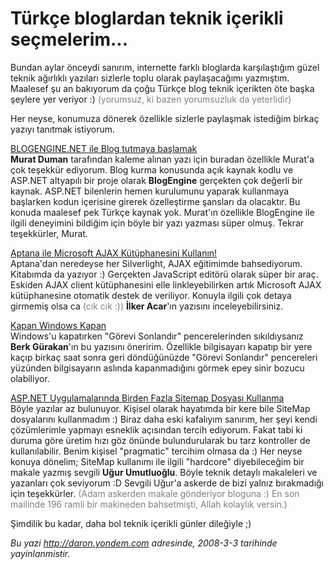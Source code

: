 # Türkçe bloglardan teknik içerikli seçmelerim...
Bundan aylar önceydi sanırım, internette farklı bloglarda karşılaştığım
güzel teknik ağırlıklı yazıları sizlerle toplu olarak paylaşacağımı
yazmıştım. Maalesef şu an bakıyorum da çoğu Türkçe blog teknik içerikten
öte başka şeylere yer veriyor :) <span style="color: #808080">(yorumsuz,
ki bazen yorumsuzluk da yeterlidir)</span>

Her neyse, konumuza dönerek özellikle sizlerle paylaşmak istediğim
birkaç yazıyı tanıtmak istiyorum.

[BLOGENGINE.NET ile Blog tutmaya
başlamak](http://www.muratduman.net/page/BLOGENGINENET-ile-Blog-tutmaya-baslamak.aspx)\
 **Murat Duman** tarafından kaleme alınan yazı için buradan özellikle
Murat'a çok teşekkür ediyorum. Blog kurma konusunda açık kaynak kodlu ve
ASP.NET altyapılı bir proje olarak **BlogEngine** gerçekten çok değerli
bir kaynak. ASP.NET bilenlerin hemen kurulumunu yaparak kullanmaya
başlarken kodun içerisine girerek özelleştirme şansları da olacaktır. Bu
konuda maalesef pek Türkçe kaynak yok. Murat'ın özellikle BlogEngine ile
ilgili deneyimini bildiğim için böyle bir yazı yazması süper olmuş.
Tekrar teşekkürler, Murat.

[Aptana ile Microsoft AJAX Kütüphanesini
Kullanın!](http://ilkeracar.com/post/Aptana-ile-Microsoft-AJAX-Kuuml3btuuml3bphanesini-Kullanc4b1n!.aspx)\
 Aptana'dan neredeyse her Silverlight, AJAX eğitimimde bahsediyorum.
Kitabımda da yazıyor :) Gerçekten JavaScript editörü olarak süper bir
araç. Eskiden AJAX client kütüphanesini elle linkleyebilirken artık
Microsoft AJAX kütüphanesine otomatik destek de veriliyor. Konuyla
ilgili çok detaya girmemiş olsa ca <span style="color: #808080">(cık cık
:))</span> **İlker Acar**'ın yazısını inceleyebilirsiniz.

[Kapan Windows
Kapan](http://berkgurakan.spaces.live.com/blog/cns!C2D4D3F7C6631BBD!146.entry)\
 Windows'u kapatırken "Görevi Sonlandır" pencerelerinden sıkıldıysanız
**Berk Gürakan**'ın bu yazısını öneririm. Özellikle bilgisayarı kapatıp
bir yere kaçıp birkaç saat sonra geri döndüğünüzde "Görevi Sonlandır"
pencereleri yüzünden bilgisayarın aslında kapanmadığını görmek epey
sinir bozucu olabiliyor.

[ASP.NET Uygulamalarında Birden Fazla Sitemap Dosyası
Kullanma](http://umutluoglu.blogspot.com/2008/02/aspnet-uygulamalarnda-birden-fazla.html)\
 Böyle yazılar az bulunuyor. Kişisel olarak hayatımda bir kere bile
SiteMap dosyalarını kullanmadım :) Biraz daha eski kafalıyım sanırım,
her şeyi kendi çözümlerimle yapmayı esneklik açısından tercih ediyorum.
Fakat tabi ki duruma göre üretim hızı göz önünde bulundurularak bu tarz
kontroller de kullanılabilir. Benim kişisel "pragmatic" tercihim olmasa
da :) Her neyse konuya dönelim; SiteMap kullanımı ile ilgili "hardcore"
diyebileceğim bir makale yazmış sevgili **Uğur Umutluoğlu**. Böyle
teknik detaylı makaleleri ve yazanları çok seviyorum :D Sevgili Uğur'a
askerde de bizi yalnız bırakmadığı için teşekkürler. <span
style="color: #808080">(Adam askerden makale gönderiyor bloguna :) En
son mailinde 196 ramli bir makineden bahsetmişti, Allah kolaylık
versin.)</span>

Şimdilik bu kadar, daha bol teknik içerikli günler dileğiyle ;)



*Bu yazi http://daron.yondem.com adresinde, 2008-3-3 tarihinde yayinlanmistir.*

